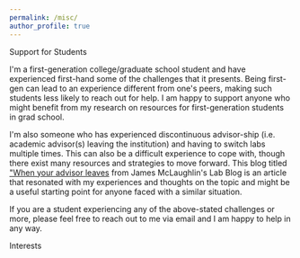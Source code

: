 ```yaml
---
permalink: /misc/
author_profile: true
---
```


Support for Students
  
I'm a first-generation college/graduate school student and have experienced first-hand some of the challenges that it presents. Being first-gen can lead to an experience different from one's peers, making such students less likely to reach out for help. I am happy to support anyone who might benefit from my research on resources for first-generation students in grad school.

I'm also someone who has experienced discontinuous advisor-ship (i.e. academic advisor(s) leaving the institution) and having to switch labs multiple times. This can also be a difficult experience to cope with, though there exist many resources and strategies to move forward. This blog titled ["When your advisor leaves](https://www.jfmclaughlin.org/blog/when-your-advisor-leaves) from James McLaughlin's Lab Blog is an article that resonated with my experiences and thoughts on the topic and might be a useful starting point for anyone faced with a similar situation. 

If you are a student experiencing any of the above-stated challenges or more, please feel free to reach out to me via email and I am happy to help in any way. 


Interests 

